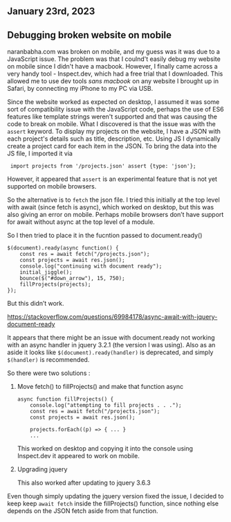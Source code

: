 ## January 23rd, 2023

## Debugging broken website on mobile

naranbabha.com was broken on mobile, and my guess was it was due to a JavaScript issue. The problem was that I coulnd't easily debug my website on mobile since I didn't have a macbook. However, I finally came across a very handy tool - Inspect.dev, which had a free trial that I downloaded. This allowed me to use dev tools *sans macbook* on any website I brought up in Safari, by connecting my iPhone to my PC via USB.

Since the website worked as expected on desktop, I assumed it was some sort of compatibility issue with the JavaScript code, perhaps the use of ES6 features like template strings weren't supported and that was causing the code to break on mobile. What I discovered is that the issue was with the ```assert``` keyword. To display my projects on the website, I have a JSON with each project's details such as title, description, etc. Using JS I dynamically create a project card for each item in the JSON. To bring the data into the JS file, I imported it via 

```
 import projects from '/projects.json' assert {type: 'json'};
```

However, it appeared that ```assert``` is an experimental feature that is not yet supported on mobile browsers.

So the alternative is to ```fetch``` the json file. I tried this initially at the top level with await (since fetch is async), which worked on desktop, but this was also giving an error on mobile. Perhaps mobile browsers don’t have support for await without async at the top level of a module.

So I then tried to place it in the fucntion passed to document.ready()


```
$(document).ready(async function() {
    const res = await fetch("/projects.json");
    const projects = await res.json();
    console.log("continuing with document ready");
    initial_jiggle();
    bounce($("#down_arrow"), 15, 750);
    fillProjects(projects);
});
```


But this didn’t work. 

https://stackoverflow.com/questions/69984178/async-await-with-jquery-document-ready

It appears that there might be an issue with document.ready not working with an async handler in jquery 3.2.1 (the version I was using). Also as an aside it looks like ```$(document).ready(handler)``` is deprecated, and simply ```$(handler)``` is recommended.

So there were two solutions :

1. Move fetch() to fillProjects() and make that function async
    ```
    async function fillProjects() {
        console.log("attempting to fill projects . . .");
        const res = await fetch("/projects.json");
        const projects = await res.json();

        projects.forEach((p) => { ... }
        ...
    ```

    This worked on desktop and copying it into the console using Inspect.dev it appeared to work on mobile.

2. Upgrading jquery

    This also worked after updating to jquery 3.6.3

Even though simply updating the jquery version fixed the issue, I decided to keep keep ```await fetch``` inside the fillProjects() function, since nothing else depends on the JSON fetch aside from that function.


